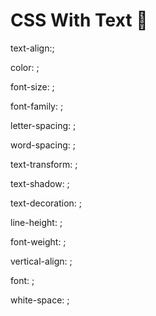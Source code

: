 # CSS With Text 📰

text-align:;

color: ;

font-size: ;

font-family: ;

letter-spacing: ;

word-spacing: ;

text-transform: ;

text-shadow: ;

text-decoration: ;

line-height: ;

font-weight: ;

vertical-align: ;

font: ;

white-space: ;
